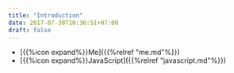 ```yaml
---
title: "Introduction"
date: 2017-07-30T10:36:51+07:00
draft: false
---
```


- [{{%icon expand%}}Me]({{%relref "me.md"%}})
- [{{%icon expand%}}JavaScript]({{%relref "javascript.md"%}})

